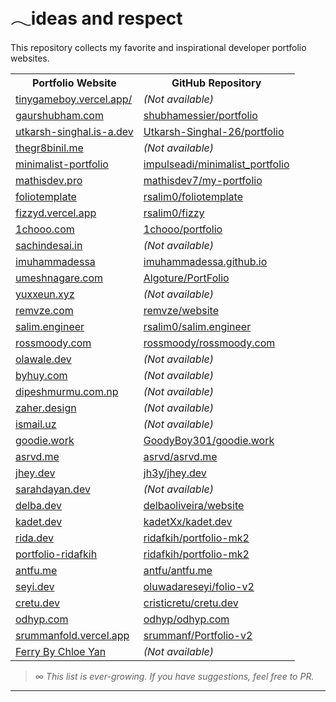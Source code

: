 # 𓂃ideas and respect

This repository collects my favorite and inspirational developer portfolio websites.

<table>
<tr>
<th>Portfolio Website</th>
<th>GitHub Repository</th>
</tr>
<tr><td><a href="https://tinygameboy.vercel.app/">tinygameboy.vercel.app/</a></td><td><em>(Not available)</em></td></tr>
</tr>
<tr>
<td><a href="https://gaurshubham.com/">gaurshubham.com</a></td>
<td><a href="https://github.com/shubhamessier/portfolio">shubhamessier/portfolio</a></td>
</tr>
<tr><td><a href="https://utkarsh-singhal.is-a.dev/">utkarsh-singhal.is-a.dev</a></td><td><a href="https://github.com/Utkarsh-Singhal-26/portfolio">Utkarsh-Singhal-26/portfolio</a></td></tr>
<tr>
<td><a href="https://www.thegr8binil.me/">thegr8binil.me</a></td>
<td><em>(Not available)</em></td>
</tr>
<tr>
<td><a href="https://minimalist-portfolio-phi.vercel.app/">minimalist-portfolio</a></td>
<td><a href="https://github.com/impulseadi/minimalist_portfolio">impulseadi/minimalist_portfolio</a></td>
</tr>
<tr>
<td><a href="https://mathisdev.pro/">mathisdev.pro</a></td>
<td><a href="https://github.com/mathisdev7/my-portfolio">mathisdev7/my-portfolio</a></td>
</tr>
<tr>
<td><a href="https://foliotemplate.vercel.app/">foliotemplate</a></td>
<td><a href="https://github.com/rsalim0/foliotemplate">rsalim0/foliotemplate</a></td>
</tr>
<tr>
<td><a href="https://fizzyd.vercel.app/">fizzyd.vercel.app</a></td>
<td><a href="https://github.com/rsalim0/fizzy">rsalim0/fizzy</a></td>
</tr>
<tr>
<td><a href="https://1chooo.com/">1chooo.com</a></td>
<td><a href="https://github.com/1chooo/portfolio">1chooo/portfolio</a></td>
</tr>
<tr>
<td><a href="https://www.sachindesai.in/">sachindesai.in</a></td>
<td><em>(Not available)</em></td>
</tr>
<tr>
<td><a href="https://muhammadessa.vercel.app/">imuhammadessa</a></td>
<td><a href="https://github.com/imuhammadessa/imuhammadessa.github.io">imuhammadessa.github.io</a></td>
</tr>
<tr>
<td><a href="https://umeshnagare.com/">umeshnagare.com</a></td>
<td><a href="https://github.com/Algoture/PortFolio">Algoture/PortFolio</a></td>
</tr>
<tr>
<td><a href="https://yuxxeun.xyz/">yuxxeun.xyz</a></td>
<td><em>(Not available)</em></td>
</tr>
<tr>
<td><a href="https://remvze.com/">remvze.com</a></td>
<td><a href="https://github.com/remvze/website">remvze/website</a></td>
</tr>
<tr>
<td><a href="https://www.salim.engineer/">salim.engineer</a></td>
<td><a href="https://github.com/rsalim0/salim.engineer">rsalim0/salim.engineer</a></td>
</tr>
<tr>
<td><a href="https://rossmoody.com/">rossmoody.com</a></td>
<td><a href="https://github.com/rossmoody/rossmoody.com">rossmoody/rossmoody.com</a></td>
</tr>
<tr>
<td><a href="https://www.olawale.dev/">olawale.dev</a></td>
<td><em>(Not available)</em></td>
</tr>
<tr>
<td><a href="https://www.byhuy.com/">byhuy.com</a></td>
<td><em>(Not available)</em></td>
</tr>
<tr>
<td><a href="https://dipeshmurmu.com.np/">dipeshmurmu.com.np</a></td>
<td><em>(Not available)</em></td>
</tr>
<tr>
<td><a href="https://zaher.design/">zaher.design</a></td>
<td><em>(Not available)</em></td>
</tr>
<tr>
<td><a href="https://ismail.uz/">ismail.uz</a></td>
<td><em>(Not available)</em></td>
</tr>
<tr>
<td><a href="https://www.goodie.work/">goodie.work</a></td>
<td><a href="https://github.com/GoodyBoy301/goodie.work">GoodyBoy301/goodie.work</a></td>
</tr>
<tr>
<td><a href="https://asrvd.me/">asrvd.me</a></td>
<td><a href="https://github.com/asrvd/asrvd.me">asrvd/asrvd.me</a></td>
</tr>
<tr>
<td><a href="https://www.jhey.dev/">jhey.dev</a></td>
<td><a href="https://github.com/jh3y/jhey.dev/tree/main/site">jh3y/jhey.dev</a></td>
</tr>
<tr>
<td><a href="https://www.sarahdayan.dev/">sarahdayan.dev</a></td>
<td><em>(Not available)</em></td>
</tr>
<tr>
<td><a href="https://delba.dev/">delba.dev</a></td>
<td><a href="https://github.com/delbaoliveira/website">delbaoliveira/website</a></td>
</tr>
<tr>
<td><a href="https://kadet.dev/">kadet.dev</a></td>
<td><a href="https://github.com/kadetXx/kadet.dev">kadetXx/kadet.dev</a></td>
</tr>
<tr>
<td><a href="https://rida.dev/">rida.dev</a></td>
<td><a href="https://github.com/ridafkih/portfolio-mk2">ridafkih/portfolio-mk2</a></td>
</tr>
<tr>
<td><a href="https://portfolio-ridafkih.vercel.app/">portfolio-ridafkih</a></td>
<td><a href="https://github.com/ridafkih/portfolio-mk2">ridafkih/portfolio-mk2</a></td>
</tr>
<tr>
<td><a href="https://antfu.me/">antfu.me</a></td>
<td><a href="https://github.com/antfu/antfu.me">antfu/antfu.me</a></td>
</tr>
<tr>
<td><a href="https://www.seyi.dev/">seyi.dev</a></td>
<td><a href="https://github.com/oluwadareseyi/folio-v2">oluwadareseyi/folio-v2</a></td>
</tr>
<tr>
<td><a href="https://cretu.dev/">cretu.dev</a></td>
<td><a href="https://github.com/cristicretu/cretu.dev">cristicretu/cretu.dev</a></td>
</tr>
<tr>
<td><a href="https://odhyp.com/">odhyp.com</a></td>
<td><a href="https://github.com/odhyp/odhyp.com">odhyp/odhyp.com</a></td>
</tr>
<tr>
<td><a href="https://srummanfold.vercel.app/">srummanfold.vercel.app</a></td>
<td><a href="https://github.com/srummanf/Portfolio-v2">srummanf/Portfolio-v2</a></td>
</tr>
<tr>
<td><a href="https://www.chloeyan.me/ferry">Ferry By Chloe Yan</a></td>
<td><em>(Not available)</em></td>
</tr>
</table>

> _∞ This list is ever-growing. If you have suggestions, feel free to PR._

---
